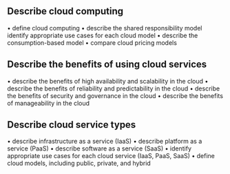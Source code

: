 ## Describe cloud computing
• define cloud computing
• describe the shared responsibility model
identify appropriate use cases for each cloud model
• describe the consumption-based model
• compare cloud pricing models

## Describe the benefits of using cloud services
• describe the benefits of high availability and scalability in the cloud
• describe the benefits of reliability and predictability in the cloud
• describe the benefits of security and governance in the cloud
• describe the benefits of manageability in the cloud

## Describe cloud service types
• describe infrastructure as a service (IaaS)
• describe platform as a service (PaaS)
• describe software as a service (SaaS)
• identify appropriate use cases for each cloud service (IaaS, PaaS, SaaS)
• define cloud models, including public, private, and hybrid
